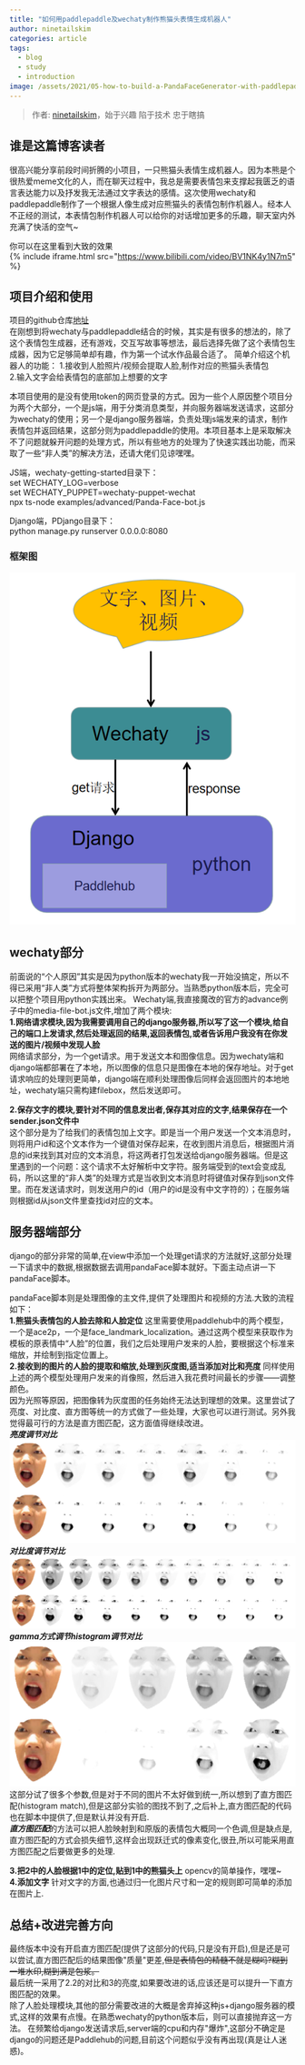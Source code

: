 ```yaml
---
title: "如何用paddlepaddle及wechaty制作熊猫头表情生成机器人"
author: ninetailskim
categories: article
tags:
  - blog
  - study
  - introduction
image: /assets/2021/05-how-to-build-a-PandaFaceGenerator-with-paddlepaddle/ShutUpAndKissMe.jpg
---
```


> 作者: [ninetailskim](https://github.com/ninetailskim/)，始于兴趣 陷于技术 忠于瞎搞   
      
## 谁是这篇博客读者
   
很高兴能分享前段时间折腾的小项目，一只熊猫头表情生成机器人。因为本熊是个很热爱meme文化的人，而在聊天过程中，我总是需要表情包来支撑起我匮乏的语言表达能力以及抒发我无法通过文字表达的感情。这次使用wechaty和paddlepaddle制作了一个根据人像生成对应熊猫头的表情包制作机器人。经本人不正经的测试，本表情包制作机器人可以给你的对话增加更多的乐趣，聊天室内外充满了快活的空气~   
   
你可以在这里看到大致的效果      
{% include iframe.html src="https://www.bilibili.com/video/BV1NK4y1N7m5" %}   
   
## 项目介绍和使用   
   
项目的github仓库[地址](https://github.com/ninetailskim/PandaFaceGenerator)   
在刚想到将wechaty与paddlepaddle结合的时候，其实是有很多的想法的，除了这个表情包生成器，还有游戏，交互写故事等想法，最后选择先做了这个表情包生成器，因为它足够简单却有趣，作为第一个试水作品最合适了。
简单介绍这个机器人的功能：
1.接收到人脸照片/视频会提取人脸,制作对应的熊猫头表情包   
2.输入文字会给表情包的底部加上想要的文字   
      
本项目使用的是没有使用token的网页登录的方式。因为一些个人原因整个项目分为两个大部分，一个是js端，用于分类消息类型，并向服务器端发送请求，这部分为wechaty的使用；另一个是django服务器端，负责处理js端发来的请求，制作表情包并返回结果，这部分则为paddlepaddle的使用。本项目基本上是采取解决不了问题就躲开问题的处理方式，所以有些地方的处理为了快速实践出功能，而采取了一些“非人类”的解决方法，还请大佬们见谅嘿嘿。
   
JS端，wechaty-getting-started目录下：   
set WECHATY_LOG=verbose   
set WECHATY_PUPPET=wechaty-puppet-wechat   
npx ts-node examples/advanced/Panda-Face-bot.js   
   
Django端，PDjango目录下：   
python manage.py runserver 0.0.0.0:8080   
   
### 框架图
![](/assets/2021/05-how-to-build-a-panda-face-generator-with-paddlepaddle/framework.png)
   
## wechaty部分
前面说的“个人原因”其实是因为python版本的wechaty我一开始没搞定，所以不得已采用“非人类”方式将整体架构拆开为两部分。当熟悉python版本后，完全可以把整个项目用python实践出来。
Wechaty端,我直接魔改的官方的advance例子中的media-file-bot.js文件,增加了两个模块:    
**1.网络请求模块,因为我需要调用自己的django服务器,所以写了这一个模块,给自己的端口上发请求,然后处理返回的结果,返回表情包,或者告诉用户我没有在你发送的图片/视频中发现人脸**    
网络请求部分，为一个get请求。用于发送文本和图像信息。因为wechaty端和django端都部署在了本地，所以图像的信息只是图像在本地的保存地址。对于get请求响应的处理则更简单，django端在顺利处理图像后同样会返回图片的本地地址，wechaty端只需构建filebox，然后发送即可。
   
**2.保存文字的模块,要针对不同的信息发出者,保存其对应的文字,结果保存在一个sender.json文件中**   
这个部分是为了给我们的表情包加上文字。即是当一个用户发送一个文本消息时，则将用户id和这个文本作为一个键值对保存起来，在收到图片消息后，根据图片消息的id来找到其对应的文本消息，将这两者打包发送给django服务器端。但是这里遇到的一个问题：这个请求不太好解析中文字符。服务端受到的text会变成乱码，所以这里的“非人类”的处理方式是当收到文本消息时将键值对保存到json文件里。而在发送请求时，则发送用户的id（用户的id是没有中文字符的）；在服务端则根据id从json文件里查找id对应的文本。   
   
## 服务器端部分   
django的部分非常的简单,在view中添加一个处理get请求的方法就好,这部分处理一下请求中的数据,根据数据去调用pandaFace脚本就好。下面主动点讲一下pandaFace脚本。   
   
pandaFace脚本则是处理图像的主文件,提供了处理图片和视频的方法.大致的流程如下：   
**1.熊猫头表情包的人脸去除和人脸定位**
这里需要使用paddlehub中的两个模型，一个是ace2p，一个是face_landmark_localization。通过这两个模型来获取作为模板的原表情中“人脸”的位置，我们之后处理用户发来的人脸，要根据这个标准来缩放，并绘制到指定位置上。   
**2.接收到的图片的人脸的提取和缩放,处理到灰度图,适当添加对比和亮度**
同样使用上述的两个模型处理用户发来的肖像照，然后进入我花费时间最长的步骤——调整颜色。   
因为光照等原因，把图像转为灰度图的任务始终无法达到理想的效果。这里尝试了亮度、对比度、直方图等统一的方式做了一些处理，大家也可以进行测试。另外我觉得最可行的方法是直方图匹配，这方面值得继续改进。   
***亮度调节对比***   
![](/assets/2021/05-how-to-build-a-panda-face-generator-with-paddlepaddle/bright.png)  
***对比度调节对比***    
![](/assets/2021/05-how-to-build-a-panda-face-generator-with-paddlepaddle/contract.png)
***gamma方式调节histogram调节对比***    
![](/assets/2021/05-how-to-build-a-panda-face-generator-with-paddlepaddle/gamma.png)
这部分试了很多个参数,但是对于不同的图片不太好做到统一,所以想到了直方图匹配(histogram match),但是这部分实验的图找不到了,之后补上,直方图匹配的代码也在脚本中提供了,但是默认并没有开启.      
***直方图匹配***的方法可以把人脸映射到和原版的表情包大概同一个色调,但是缺点是,直方图匹配的方式会损失细节,这样会出现跃迁式的像素变化,很丑,所以可能采用直方图匹配之后要做更多的处理.   
      
**3.把2中的人脸根据1中的定位,贴到1中的熊猫头上**
opencv的简单操作，嘿嘿~   
**4.添加文字**
针对文字的方面,也通过归一化图片尺寸和一定的规则即可简单的添加在图片上.   
   
## 总结+改进完善方向    
最终版本中没有开启直方图匹配(提供了这部分的代码,只是没有开启),但是还是可以尝试,直方图匹配后的结果图像"质量"更差,~~但是表情包的精髓不就是糊吗?糊到一堆水印,糊到满是包浆。~~   
最后统一采用了2.2的对比和3的亮度,如果要改进的话,应该还是可以提升一下直方图匹配的效果。   
除了人脸处理模块,其他的部分需要改进的大概是舍弃掉这种js+django服务器的模式,这样的效果有点慢。在熟悉wechaty的python版本后，则可以直接抛弃这一方法。
在频繁给django发送请求后,server端的cpu和内存"爆炸",这部分不确定是django的问题还是Paddlehub的问题,目前这个问题似乎没有再出现(真是让人迷惑)。
